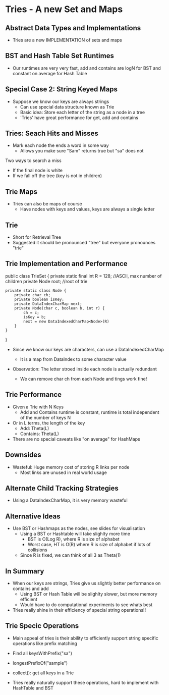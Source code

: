 # Tries - A new Set and Maps
## Abstract Data Types and Implementations
- Tries are a new IMPLEMENTATION of sets and maps

## BST and Hash Table Set Runtimes
- Our runtimes are very very fast, add and contains are logN for BST and constant on average for Hash Table

## Special Case 2: String Keyed Maps
- Suppose we know our keys are always strings
  - Can use special data structure known as Trie
  - Basic idea: Store each letter of the string as a node in a tree
  - 'Tries' have great performance for get, add and contains

## Tries: Seach Hits and Misses
- Mark each node the ends a word in some way
  - Allows you make sure "Sam" returns true but "sa" does not

Two ways to search a miss
- If the final node is white
- If we fall off the tree (key is not in children)

## Trie Maps
- Tries can also be maps of course
  - Have nodes with keys and values, keys are always a single letter

## Trie
- Short for Retrieval Tree
- Suggested it should be pronounced "tree" but everyone pronounces "trie"

## Trie Implementation and Performance
public class TrieSet {
    private static final int R = 128; //ASCII, max number of children
    private Node root; //root of trie

    private static class Node {
        private char ch;
        private boolean isKey;
        private DataIndexCharMap next;
        private Node(char c, boolean b, int r) {
            ch = c; 
            isKey = b;
            next = new DataIndexedCharMap<Node>(R)
        }
    }
}

- Since we know our keys are characters, can use a DataIndexedCharMap
  - It is a map from DataIndex to some character value

- Observation: The letter stroed inside each node is actually redundant
  - We can remove char ch from each Node and tings work fine!

## Trie Performance
- Given a Trie with N Keys
  - Add and Contains runtime is constant, runtime is total independent of the number of keys N
- Or in L terms, the length of the key
  - Add: Theta(L)
  - Contains: Theta(L)
- There are no special caveats like "on average" for HashMaps

## Downsides
- Wasteful: Huge memory cost of storing R links per node
  - Most links are unused in real world usage

## Alternate Child Tracking Strategies
- Using a DataIndexCharMap, it is very memory wasteful

## Alternative Ideas
- Use BST or Hashmaps as the nodes, see slides for visualisation
    - Using a BST or Hashtable will take slighlty more time
      - BST is O(Log R), where R is size of alphabet
      - Worst case, HT is O(R) where R is size of alphabet if lots of collisions
    - Since R is fixed, we can think of all 3 as Theta(1)

## In Summary
- When our keys are strings, Tries give us slightly better performance on contains and add
  - Using BST or Hash Table will be slighlty slower, but more memory efficient
  - Would have to do computational experiments to see whats best
- Tries really shine in their efficiency of special string operations!!

## Trie Specic Operations
- Main appeal of tries is their ability to efficiently support string specific operations like prefix matching
- Find all keysWithPrefix("sa")
- longestPrefixOf("sample")
- collect(): get all keys in a Trie

- Tries really naturally support these operations, hard to implement with HashTable and BST
